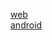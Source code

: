 [web](https://2048.pmakarov.com)\
[android](https://play.google.com/store/apps/details?id=me.petrmakarov.game2048)
